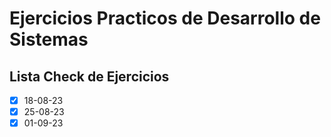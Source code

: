 # Ejercicios Practicos de Desarrollo de Sistemas

## Lista Check de Ejercicios

- [x] 18-08-23
- [x] 25-08-23
- [x] 01-09-23
